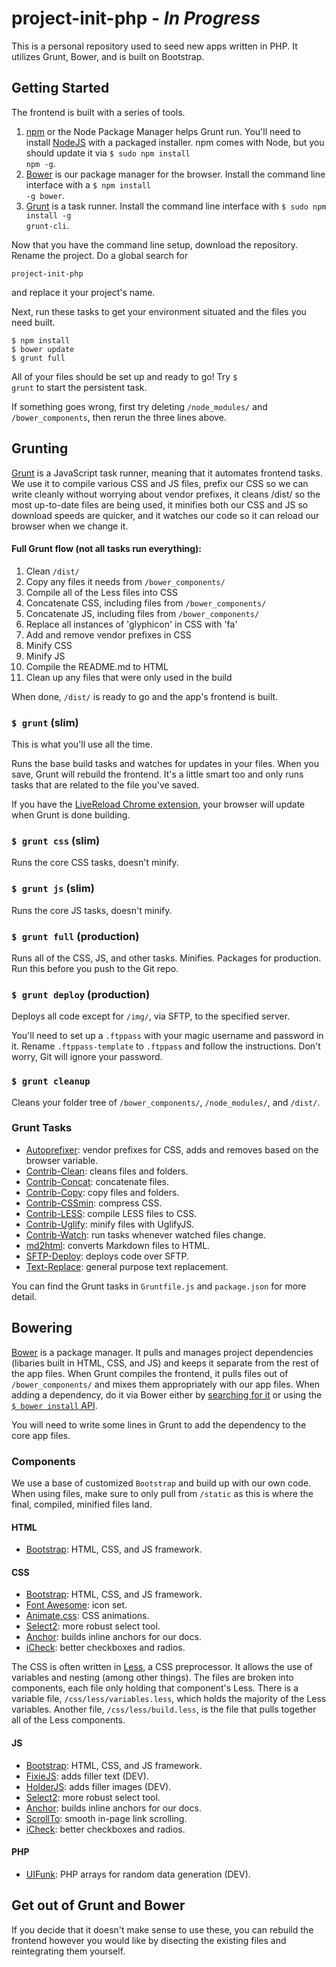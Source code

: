 # project-init-php - *In Progress*
This is a personal repository used to seed new apps written in PHP. It utilizes Grunt, Bower, and is built on Bootstrap.

## Getting Started
The frontend is built with a series of tools.

1. <a href="https://docs.npmjs.com/getting-started/what-is-npm">npm</a> or the Node Package Manager helps Grunt run. You'll need to install <a href="https://nodejs.org/">NodeJS</a> with a packaged installer. npm comes with Node, but you should update it via <code>$ sudo npm install npm -g</code>.
2. <a href="http://bower.io/">Bower</a> is our package manager for the browser. Install the command line interface with a <code>$ npm install -g bower</code>.
3. <a href="http://gruntjs.com/">Grunt</a> is a task runner. Install the command line interface with <code>$ sudo npm install -g grunt-cli</code>.

Now that you have the command line setup, download the repository. Rename the project. Do a global search for
```
project-init-php
```
and replace it your project's name.

Next, run these tasks to get your environment situated and the files you need built.
```
$ npm install
$ bower update
$ grunt full
```
All of your files should be set up and ready to go! Try <code>$ grunt</code> to start the persistent task.

If something goes wrong, first try deleting <code>/node_modules/</code> and <code>/bower_components</code>, then rerun the three lines above.

## Grunting
<a href="http://gruntjs.com/">Grunt</a> is a JavaScript task runner, meaning that it automates frontend tasks. We use it to compile various CSS and JS files, prefix our CSS so we can write cleanly without worrying about vendor prefixes, it cleans /dist/ so the most up-to-date files are being used, it minifies both our CSS and JS so download speeds are quicker, and it watches our code so it can reload our browser when we change it.

#### Full Grunt flow (not all tasks run everything):
1. Clean <code>/dist/</code>
2. Copy any files it needs from <code>/bower_components/</code>
3. Compile all of the Less files into CSS
4. Concatenate CSS, including files from <code>/bower_components/</code>
5. Concatenate JS, including files from <code>/bower_components/</code>
6. Replace all instances of 'glyphicon' in CSS with 'fa'
7. Add and remove vendor prefixes in CSS
8. Minify CSS
9. Minify JS
10. Compile the README.md to HTML
11. Clean up any files that were only used in the build

When done, <code>/dist/</code> is ready to go and the app's frontend is built.

### <code>$ grunt</code> (slim)
This is what you'll use all the time.

Runs the base build tasks and watches for updates in your files. When you save, Grunt will rebuild the frontend. It's a little smart too and only runs tasks that are related to the file you've saved.

If you have the <a href="https://chrome.google.com/webstore/detail/livereload/jnihajbhpnppcggbcgedagnkighmdlei?hl=en">LiveReload Chrome extension</a>, your browser will update when Grunt is done building.

### <code>$ grunt css</code> (slim)
Runs the core CSS tasks, doesn't minify.

### <code>$ grunt js</code> (slim)
Runs the core JS tasks, doesn't minify.

### <code>$ grunt full</code> (production)
Runs all of the CSS, JS, and other tasks. Minifies. Packages for production. Run this before you push to the Git repo.

### <code>$ grunt deploy</code> (production)
Deploys all code except for <code>/img/</code>, via SFTP, to the specified server.

You'll need to set up a <code>.ftppass</code> with your magic username and password in it. Rename <code>.ftppass-template</code> to <code>.ftppass</code> and follow the instructions. Don't worry, Git will ignore your password.

### <code>$ grunt cleanup</code>
Cleans your folder tree of <code>/bower_components/</code>, <code>/node_modules/</code>, and <code>/dist/</code>.

### Grunt Tasks
- <a href="https://github.com/nDmitry/grunt-autoprefixer">Autoprefixer</a>: vendor prefixes for CSS, adds and removes based on the browser variable.
- <a href="https://github.com/gruntjs/grunt-contrib-clean">Contrib-Clean</a>: cleans files and folders.
- <a href="https://github.com/gruntjs/grunt-contrib-concat">Contrib-Concat</a>: concatenate files.
- <a href="https://github.com/gruntjs/grunt-contrib-copy">Contrib-Copy</a>: copy files and folders.
- <a href="https://github.com/gruntjs/grunt-contrib-cssmin">Contrib-CSSmin</a>: compress CSS.
- <a href="https://github.com/gruntjs/grunt-contrib-less">Contrib-LESS</a>: compile LESS files to CSS.
- <a href="https://github.com/gruntjs/grunt-contrib-uglify">Contrib-Uglify</a>: minify files with UglifyJS.
- <a href="https://github.com/gruntjs/grunt-contrib-watch">Contrib-Watch</a>: run tasks whenever watched files change.
- <a href="https://github.com/bylexus/grunt-md2html">md2html</a>: converts Markdown files to HTML.
- <a href="https://github.com/thrashr888/grunt-sftp-deploy">SFTP-Deploy</a>: deploys code over SFTP.
- <a href="https://github.com/yoniholmes/grunt-text-replace">Text-Replace</a>: general purpose text replacement.

You can find the Grunt tasks in <code>Gruntfile.js</code> and <code>package.json</code> for more detail.

## Bowering
<a href="http://bower.io/">Bower</a> is a package manager. It pulls and manages project dependencies (libaries built in HTML, CSS, and JS) and keeps it separate from the rest of the app files. When Grunt compiles the frontend, it pulls files out of <code>/bower_components/</code> and mixes them appropriately with our app files. When adding a dependency, do it via Bower either by <a href="http://bower.io/search/">searching for it</a> or using the <a href="http://bower.io/docs/api/#install"><code>$ bower install</code> API</a>.

You will need to write some lines in Grunt to add the dependency to the core app files.

### Components
We use a base of customized <code>Bootstrap</code> and build up with our own code. When using files, make sure to only pull from <code>/static</code> as this is where the final, compiled, minified files land.

#### HTML
- <a href="http://getbootstrap.com/">Bootstrap</a>: HTML, CSS, and JS framework.

#### CSS
- <a href="http://getbootstrap.com/">Bootstrap</a>: HTML, CSS, and JS framework.
- <a href="http://fontawesome.io/">Font Awesome</a>: icon set.
- <a href="https://daneden.me/animate/">Animate.css</a>: CSS animations.
- <a href="http://select2.github.io/">Select2</a>: more robust select tool.
- <a href="https://github.com/bryanbraun/anchorjs">Anchor</a>: builds inline anchors for our docs.
- <a href="http://fronteed.com/iCheck/">iCheck</a>: better checkboxes and radios.

The CSS is often written in <a href="lesscss.org/">Less</a>, a CSS preprocessor. It allows the use of variables and nesting (among other things). The files are broken into components, each file only holding that component's Less. There is a variable file, <code>/css/less/variables.less</code>, which holds the majority of the Less variables. Another file, <code>/css/less/build.less</code>, is the file that pulls together all of the Less components.

#### JS
- <a href="http://getbootstrap.com/">Bootstrap</a>: HTML, CSS, and JS framework.
- <a href="https://github.com/ryhan/fixie">FixieJS</a>: adds filler text (DEV).
- <a href="http://imsky.github.io/holder/">HolderJS</a>: adds filler images (DEV).
- <a href="http://select2.github.io/">Select2</a>: more robust select tool.
- <a href="https://github.com/bryanbraun/anchorjs">Anchor</a>: builds inline anchors for our docs.
- <a href="https://github.com/flesler/jquery.scrollTo">ScrollTo</a>: smooth in-page link scrolling.
- <a href="http://fronteed.com/iCheck/">iCheck</a>: better checkboxes and radios.

#### PHP
- <a href="https://github.com/armthethinker/uifunk">UIFunk</a>: PHP arrays for random data generation (DEV).

## Get out of Grunt and Bower
If you decide that it doesn't make sense to use these, you can rebuild the frontend however you would like by disecting the existing files and reintegrating them yourself.